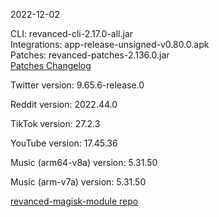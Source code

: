 2022-12-02
  
CLI: revanced-cli-2.17.0-all.jar  
Integrations: app-release-unsigned-v0.80.0.apk  
Patches: revanced-patches-2.136.0.jar  
[Patches Changelog](https://github.com/revanced/revanced-patches/releases/tag/v2.136.0)  

Twitter version: 9.65.6-release.0  

Reddit version: 2022.44.0  

TikTok version: 27.2.3  

YouTube version: 17.45.36  

Music (arm64-v8a) version: 5.31.50  

Music (arm-v7a) version: 5.31.50  

[revanced-magisk-module repo](https://github.com/j-hc/revanced-magisk-module)
